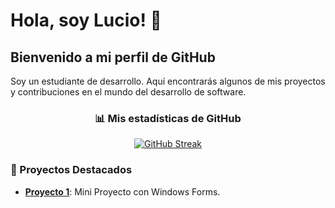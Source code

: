 # Hola, soy Lucio! 👋

## Bienvenido a mi perfil de GitHub

Soy un estudiante de desarrollo. Aquí encontrarás algunos de mis proyectos y contribuciones en el mundo del desarrollo de software.

<div align="center">

### 📊 Mis estadísticas de GitHub

[![GitHub Streak](https://streak-stats.demolab.com/?user=LucioDev7&theme=highcontrast&hide_border=true&border_radius=15&currStreakNum=2FD3EB&fire=pink&sideLabels=008f39&dates=008f39&background=ffffff)](https://git.io/streak-stats)

</div>

### 🚀 Proyectos Destacados

- **[Proyecto 1](https://github.com/LucioDev7/AnimeDesktop)**: Mini Proyecto con Windows Forms.
